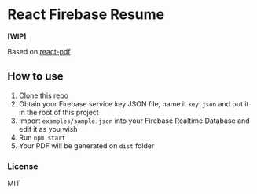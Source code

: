 # React Firebase Resume

**[WIP]**

Based on [react-pdf](https://github.com/diegomura/react-pdf)

## How to use
1. Clone this repo
2. Obtain your Firebase service key JSON file, name it `key.json` and put it in the root of this project
3. Import `examples/sample.json` into your Firebase Realtime Database and edit it as you wish
4. Run `npm start`
5. Your PDF will be generated on `dist` folder

### License
MIT
